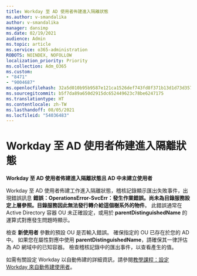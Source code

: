 ```yaml
---
title: Workday 至 AD 使用者佈建進入隔離狀態
ms.author: v-smandalika
author: v-smandalika
manager: dansimp
ms.date: 02/19/2021
audience: Admin
ms.topic: article
ms.service: o365-administration
ROBOTS: NOINDEX, NOFOLLOW
localization_priority: Priority
ms.collection: Adm_O365
ms.custom:
- "8471"
- "9004687"
ms.openlocfilehash: 32a5d010b95b9587e121ca1526def743fd8f371b13d1d73d3578c692839edf19
ms.sourcegitcommit: b5f7da89a650d2915dc652449623c78be6247175
ms.translationtype: HT
ms.contentlocale: zh-TW
ms.lasthandoff: 08/05/2021
ms.locfileid: "54036483"
---
```

# <a name="workday-to-ad-user-provisioning-goes-into-quarantine-state"></a>Workday 至 AD 使用者佈建進入隔離狀態

**Workday 至 AD 使用者佈建進入隔離狀態且 AD 中未建立使用者**

Workday 至 AD 使用者佈建工作進入隔離狀態，稽核記錄顯示匯出失敗事件，出現錯誤訊息 **錯誤：OperationsError-SvcErr：發生作業錯誤。尚未為目錄服務設定上層參照。目錄服務因此無法發行轉介給這個樹系外的物件**。 此錯誤通常在 Active Directory 容器 OU 未正確設定，或用於 **parentDistinguishedName** 的運算式對應發生問題時顯示。

檢查 **新使用者** 參數的預設 OU 是否輸入錯誤。 確保指定的 OU 已存在於您的 AD 中。 如果您在屬性對應中使用 **parentDistinguishedName**，請確保其一律評估為 AD 網域中的已知容器。 檢查稽核記錄中的匯出事件，以查看產生的值。

如需有關設定 Workday 以自動佈建的詳細資訊，請參閱[教學課程：設定 Workday 來自動佈建使用者](https://docs.microsoft.com/azure/active-directory/saas-apps/workday-inbound-tutorial)。

